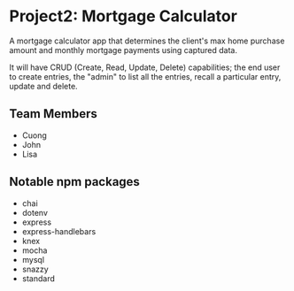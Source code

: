 # Project2: Mortgage Calculator
A mortgage calculator app that determines the client's max home purchase amount and monthly mortgage payments using captured data. 

It will have CRUD (Create, Read, Update, Delete) capabilities; the end user to create entries, the "admin" to list all the entries, recall a particular entry, update and delete.

## Team Members
- Cuong
- John
- Lisa 

## Notable npm packages

- chai
- dotenv
- express
- express-handlebars
- knex
- mocha
- mysql
- snazzy
- standard
